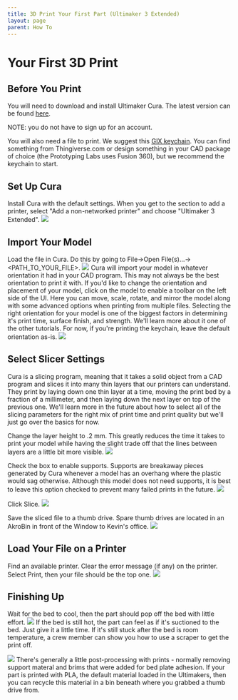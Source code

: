 ```yaml
---
title: 3D Print Your First Part (Ultimaker 3 Extended)
layout: page
parent: How To
---
```


# Your First 3D Print

## Before You Print

You will need to download and install Ultimaker Cura. The latest version can be found <a href="https://ultimaker.com/software/ultimaker-cura" target="_blank">here</a>.

NOTE: you do not have to sign up for an account.

You will also need a file to print. We suggest this <a href="/assets/stl/GIX_keychain.stl" download>GIX keychain</a>. You can find something from Thingiverse.com or design something in your CAD package of choice (the Prototyping Labs uses Fusion 360), but we recommend the keychain to start.

## Set Up Cura

Install Cura with the default settings. When you get to the section to add a printer, select "Add a non-networked printer" and choose "Ultimaker 3 Extended".
![](/assets/images/first_threed/install_cura.gif)

## Import Your Model

Load the file in Cura. Do this by going to File->Open File(s)...->\<PATH_TO_YOUR_FILE\>.
![](/assets/images/first_threed/open_file.gif)
Cura will import your model in whatever orientation it had in your CAD program. This may not always be the best orientation to print it with. If you'd like to change the orientation and placement of your model, click on the model to enable a toolbar on the left side of the UI. Here you can move, scale, rotate, and mirror the model along with some advanced options when printing from multiple files. Selecting the right orientation for your model is one of the biggest factors in determining it's print time, surface finish, and strength. We'll learn more about it one of the other tutorials. For now, if you're printing the keychain, leave the default orientation as-is.
![](/assets/images/first_threed/move_object.gif)

## Select Slicer Settings

Cura is a slicing program, meaning that it takes a solid object from a CAD program and slices it into many thin layers that our printers can understand. They print by laying down one thin layer at a time, moving the print bed by a fraction of a millimeter, and then laying down the next layer on top of the previous one. We'll learn more in the future about how to select all of the slicing parameters for the right mix of print time and print quality but we'll just go over the basics for now.

Change the layer height to .2 mm. This greatly reduces the time it takes to print your model while having the slight trade off that the lines between layers are a little bit more visible.
![](/assets/images/first_threed/change_layer_height.gif)

Check the box to enable supports. Supports are breakaway pieces generated by Cura whenever a model has an overhang where the plastic would sag otherwise. Although this model does not need supports, it is best to leave this option checked to prevent many failed prints in the future.
![](/assets/images/first_threed/enable_supports.png)

Click Slice.
![](/assets/images/first_threed/slice.png)

Save the sliced file to a thumb drive. Spare thumb drives are located in an AkroBin in front of the Window to Kevin's office.
![](/assets/images/first_threed/thumb_drives.jpg)

## Load Your File on a Printer

Find an available printer. Clear the error message (if any) on the printer. Select Print, then your file should be the top one.
![](/assets/images/first_threed/start_print.gif)

## Finishing Up

Wait for the bed to cool, then the part should pop off the bed with little effort.
![](/assets/images/first_threed/remove_print.gif)
If the bed is still hot, the part can feel as if it's suctioned to the bed. Just give it a little time. If it's still stuck after the bed is room temperature, a crew member can show you how to use a scraper to get the print off.

![](/assets/images/first_threed/post_process.jpg)
There's generally a little post-processing with prints - normally removing support materal and brims that were added for bed plate adhesion. If your part is printed with PLA, the default material loaded in the Ultimakers, then you can recycle this material in a bin beneath where you grabbed a thumb drive from.
